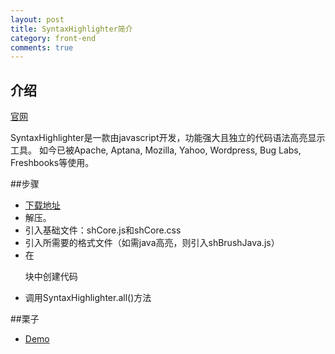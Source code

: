 ```yaml
---
layout: post
title: SyntaxHighlighter简介
category: front-end
comments: true
---
```


## 介绍
<a href="http://alexgorbatchev.com/SyntaxHighlighter/">官网</a>

SyntaxHighlighter是一款由javascript开发，功能强大且独立的代码语法高亮显示工具。
如今已被Apache, Aptana, Mozilla, Yahoo, Wordpress, Bug Labs, Freshbooks等使用。


##步骤
- <a href="http://alexgorbatchev.com/SyntaxHighlighter/download/">下载地址</a>
- 解压。
- 引入基础文件：shCore.js和shCore.css
- 引入所需要的格式文件（如需java高亮，则引入shBrushJava.js）
- 在<pre />块中创建代码
- 调用SyntaxHighlighter.all()方法

##栗子
- <a href="http://alexgorbatchev.com/SyntaxHighlighter/manual/demo/">Demo</a>





